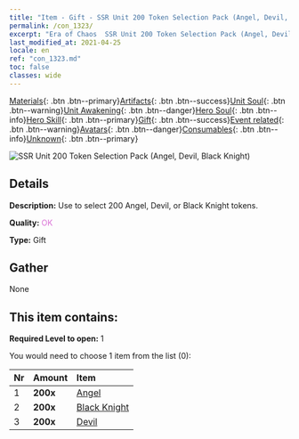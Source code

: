 ```yaml
---
title: "Item - Gift - SSR Unit 200 Token Selection Pack (Angel, Devil, Black Knight)"
permalink: /con_1323/
excerpt: "Era of Chaos  SSR Unit 200 Token Selection Pack (Angel, Devil, Black Knight)"
last_modified_at: 2021-04-25
locale: en
ref: "con_1323.md"
toc: false
classes: wide
---
```

 [Materials](/Items/){: .btn .btn--primary}[Artifacts](/Items/Artifacts/){: .btn .btn--success}[Unit Soul](/Items/UnitSoul/){: .btn .btn--warning}[Unit Awakening](/Items/UnitAwakening/){: .btn .btn--danger}[Hero Soul](/Items/HeroSoul/){: .btn .btn--info}[Hero Skill](/Items/HeroSkill/){: .btn .btn--primary}[Gift](/Items/Gift/){: .btn .btn--success}[Event related](/Items/Events/){: .btn .btn--warning}[Avatars](/Items/Avatars/){: .btn .btn--danger}[Consumables](/Items/Consumables/){: .btn .btn--info}[Unknown](/Items/Unknown/){: .btn .btn--primary}

 ![SSR Unit 200 Token Selection Pack (Angel, Devil, Black Knight)](/images/t/i_907374.png)

## Details
 **Description:** Use to select 200 Angel, Devil, or Black Knight tokens.

 **Quality:** <span style="color: #DA70D6">OK</span>

 **Type:** Gift

## Gather

  None

## This item contains:

 **Required Level to open:** 1

 You would need to choose 1 item from the list (0):

  | Nr | Amount |     Item    |
  |:---|:-------|:------------|
  | 1 |  **200x** | [Angel](/Items/unt_196/) |  | 
  | 2 |  **200x** | [Black Knight](/Items/unt_213/) |  | 
  | 3 |  **200x** | [Devil](/Items/unt_232/) |  | 
